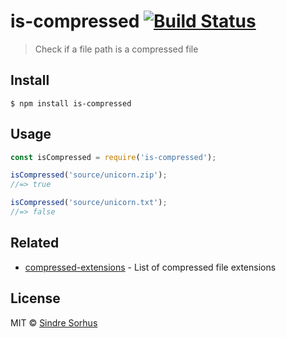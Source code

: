 # is-compressed [![Build Status](https://travis-ci.org/sindresorhus/is-compressed.svg?branch=master)](https://travis-ci.org/sindresorhus/is-compressed)

> Check if a file path is a compressed file


## Install

```
$ npm install is-compressed
```


## Usage

```js
const isCompressed = require('is-compressed');

isCompressed('source/unicorn.zip');
//=> true

isCompressed('source/unicorn.txt');
//=> false
```


## Related

- [compressed-extensions](https://github.com/sindresorhus/compressed-extensions) - List of compressed file extensions


## License

MIT © [Sindre Sorhus](https://sindresorhus.com)
